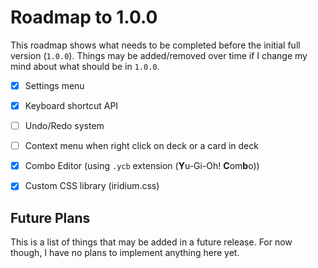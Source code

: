 # Roadmap to 1.0.0

This roadmap shows what needs to be completed before the initial full version (`1.0.0`). 
Things may be added/removed over time if I change my mind about what should be in `1.0.0`. 

- [x] Settings menu
- [x] Keyboard shortcut API
- [ ] Undo/Redo system
- [ ] Context menu when right click on deck or a card in deck
- [x] Combo Editor (using `.ycb` extension (**Y**u-Gi-Oh! **C**om**b**o))
- [x] Custom CSS library (iridium.css)


## Future Plans

This is a list of things that may be added in a future release.
For now though, I have no plans to implement anything here yet.
